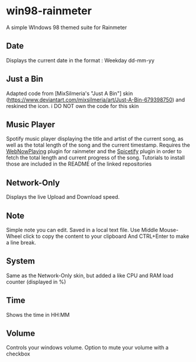 # win98-rainmeter
A simple WIndows 98 themed suite for Rainmeter


## Date
Displays the current date in the format : Weekday dd-mm-yy

## Just a Bin
Adapted code from [MixSilmeria's "Just A Bin"] skin (https://www.deviantart.com/mixsilmeria/art/Just-A-Bin-679398750) and reskined the icon. i DO NOT own the code for this skin

## Music Player
Spotify music player displaying the title and artist of the current song, as well as the total length of the song and the current timestamp. 
Requires the [WebNowPlaying](https://github.com/tjhrulz/WebNowPlaying/releases) plugin for rainmeter and the [Spicetify](https://github.com/khanhas/spicetify-cli) plugin in order to fetch the total length and current progress of the song.
Tutorials to install those are included in the README of the linked repositories

## Network-Only
Displays the live Upload and Download speed.

## Note
Simple note you can edit. Saved in a local text file. Use Middle Mouse-Wheel click to copy the content to your clipboard
And CTRL+Enter to make a line break.

## System
Same as the Network-Only skin, but added a like CPU and RAM load counter (displayed in %)

## Time
Shows the time in HH:MM

## Volume
Controls your windows volume. Option to mute your volume with a checkbox
